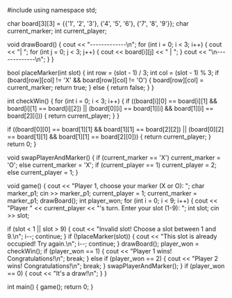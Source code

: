 #include <iostream>
using namespace std;


char board[3][3] = {{'1', '2', '3'}, {'4', '5', '6'}, {'7', '8', '9'}};
char current_marker;
int current_player;

void drawBoard() {
    cout << "-------------\n";
    for (int i = 0; i < 3; i++) {
        cout << "| ";
        for (int j = 0; j < 3; j++) {
            cout << board[i][j] << " | ";
        }
        cout << "\n-------------\n";
    }
}

bool placeMarker(int slot) {
    int row = (slot - 1) / 3;
    int col = (slot - 1) % 3;
    if (board[row][col] != 'X' && board[row][col] != 'O') {
        board[row][col] = current_marker;
        return true;
    } else {
        return false;
    }
}

int checkWin() {
    for (int i = 0; i < 3; i++) {
        if ((board[i][0] == board[i][1] && board[i][1] == board[i][2]) || 
            (board[0][i] == board[1][i] && board[1][i] == board[2][i])) {
            return current_player;
        }
    }
  
  if ((board[0][0] == board[1][1] && board[1][1] == board[2][2]) || 
        (board[0][2] == board[1][1] && board[1][1] == board[2][0])) {
        return current_player;
    }
  return 0;
}

void swapPlayerAndMarker() {
    if (current_marker == 'X') current_marker = 'O';
    else current_marker = 'X';
   if (current_player == 1) current_player = 2;
    else current_player = 1;
}

void game() {
    cout << "Player 1, choose your marker (X or O): ";
    char marker_p1;
    cin >> marker_p1;
    current_player = 1;
    current_marker = marker_p1;
    drawBoard();
    int player_won;
     for (int i = 0; i < 9; i++) {
        cout << "Player " << current_player << "'s turn. Enter your slot (1-9): ";
        int slot;
        cin >> slot;
    
 if (slot < 1 || slot > 9) {
            cout << "Invalid slot! Choose a slot between 1 and 9.\n";
            i--; 
            continue;
        }
        if (!placeMarker(slot)) {
            cout << "This slot is already occupied! Try again.\n";
            i--; 
            continue;
        }
        drawBoard();
      player_won = checkWin();
      if (player_won == 1) {
            cout << "Player 1 wins! Congratulations!\n";
            break;
        } else if (player_won == 2) {
            cout << "Player 2 wins! Congratulations!\n";
            break;
        }
         swapPlayerAndMarker();
    }
     if (player_won == 0) {
        cout << "It's a draw!\n";
    }
}

int main() {
    game();
    return 0;
}
